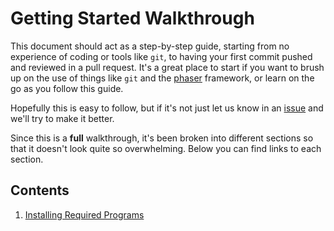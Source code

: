 # Getting Started Walkthrough

This document should act as a step-by-step guide, starting from no experience of coding or tools like `git`, to having your first commit pushed and reviewed in a pull request. It's a great place to start if you want to brush up on the use of things like `git` and the [phaser](https://github.com/phaserjs/phaser) framework, or learn on the go as you follow this guide.

Hopefully this is easy to follow, but if it's not just let us know in an [issue](https://github.com/NathanielJS1541/pebble_protectors/issues/new/choose) and we'll try to make it better.

Since this is a **full** walkthrough, it's been broken into different sections so that it doesn't look quite so overwhelming. Below you can find links to each section.

## Contents

1. [Installing Required Programs](./01_required_programs.md)
